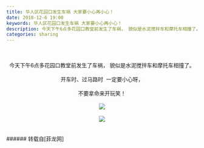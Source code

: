 ```yaml
---
title: 华人区花园口发生车祸 大家要小心再小心！
date: 2018-12-6 19:00
keywords: 华人区花园口发生车祸 大家要小心再小心！
description: 今天下午6点多花园口教堂前发生了车祸， 貌似是水泥搅拌车和摩托车相撞了。开车时、过马路时  一定要小心呀，不要拿命来开玩笑！
categories: sharing
---
```

<td class="t_f" id="postmessage_2420885">

<br/>
<br/>
<div align="center">今天下午6点多花园口教堂前发生了车祸， 貌似是水泥搅拌车和摩托车相撞了。</div><div align="center"><br/>
开车时、过马路时  一定要小心呀，<br/>
<br/>
不要拿命来开玩笑！<img alt="" border="0" onclick="" onmouseover="" smilieid="10" src="static/image/smiley/default/sweat.gif"/></div><br/>
<div align="center">

<img aid="1017106" data-cf-modified-d25afbf55aaca24156c17ead-="" file="data/attachment/forum/201812/06/185807l9q1jjnqemjj9e4y.jpg.thumb.jpg" id="aimg_1017106" inpost="1" onclick="" onmouseover="" src="http://www.flw.ph/data/attachment/forum/201812/06/185807l9q1jjnqemjj9e4y.jpg" style="cursor:pointer" zoomfile="data/attachment/forum/201812/06/185807l9q1jjnqemjj9e4y.jpg"/>


</div><br/>
<div align="center">

<img aid="1017105" data-cf-modified-d25afbf55aaca24156c17ead-="" file="data/attachment/forum/201812/06/185804d7nsz7ys6k6t3ndy.jpg.thumb.jpg" id="aimg_1017105" inpost="1" onclick="" onmouseover="" src="http://www.flw.ph/data/attachment/forum/201812/06/185804d7nsz7ys6k6t3ndy.jpg" style="cursor:pointer" zoomfile="data/attachment/forum/201812/06/185804d7nsz7ys6k6t3ndy.jpg"/>


</div><br/>
<br/>
</td>
###### 转载自[菲龙网]